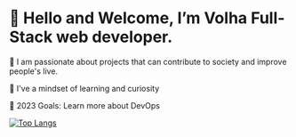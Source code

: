 <h1> 👋 Hello and Welcome, I’m Volha  Full-Stack web developer.</h1>

🚀 I am passionate about projects that can contribute to society and improve people's live.

👀 I've a mindset of learning and curiosity

🎯 2023 Goals: Learn more about DevOps


          
[![Top Langs](https://github-readme-stats.vercel.app/api/top-langs/?username=averoli&layout=donut-vertical)](https://github.com/averoli/github-readme-stats)


